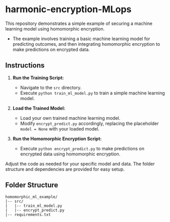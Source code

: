 # harmonic-encryption-MLops

This repository demonstrates a simple example of securing a machine learning model using homomorphic encryption.

- The example involves training a basic machine learning model for predicting outcomes, and then integrating homomorphic encryption to make predictions on encrypted data. 

## Instructions

1. **Run the Training Script:**
   - Navigate to the `src` directory.
   - Execute `python train_ml_model.py` to train a simple machine learning model.

2. **Load the Trained Model:**
   - Load your own trained machine learning model.
   - Modify `encrypt_predict.py` accordingly, replacing the placeholder `model = None` with your loaded model.

3. **Run the Homomorphic Encryption Script:**
   - Execute `python encrypt_predict.py` to make predictions on encrypted data using homomorphic encryption.

Adjust the code as needed for your specific model and data. The folder structure and dependencies are provided for easy setup.

## Folder Structure

```plaintext
homomorphic_ml_example/
|-- src/
|   |-- train_ml_model.py
|   |-- encrypt_predict.py
|-- requirements.txt

```